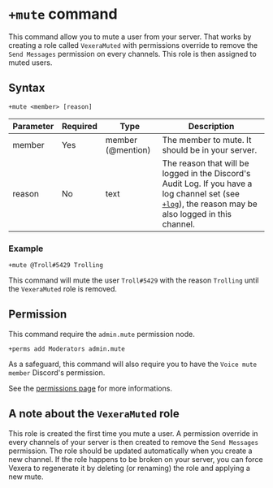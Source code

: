 # `+mute` command
This command allow you to mute a user from your server.
That works by creating a role called `VexeraMuted` with permissions override to remove the `Send Messages` permission on every channels.
This role is then assigned to muted users.

## Syntax
```
+mute <member> [reason]
```
Parameter | Required |        Type        | Description
----------|----------|--------------------|--------------------------------------------------
member    | Yes      | member (@mention)  | The member to mute. It should be in your server.
reason    | No       | text               | The reason that will be logged in the Discord's Audit Log. If you have a log channel set (see [`+log`](/commands/settings/log.md)), the reason may be also logged in this channel.

### Example
```
+mute @Troll#5429 Trolling
```
This command will mute the user `Troll#5429` with the reason `Trolling` until the `VexeraMuted` role is removed.

## Permission
This command require the `admin.mute` permission node.
```
+perms add Moderators admin.mute
```
As a safeguard, this command will also require you to have the `Voice mute member` Discord's permission.

See the [permissions page](/permissions.md) for more informations.

## A note about the `VexeraMuted` role
This role is created the first time you mute a user. A permission override in every channels of your server is then created to remove the `Send Messages` permission.
The role should be updated automatically when you create a new channel.
If the role happens to be broken on your server, you can force Vexera to regenerate it by deleting (or renaming) the role and applying a new mute.

